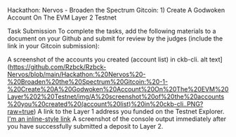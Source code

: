 Hackathon: Nervos - Broaden the Spectrum Gitcoin: 1) Create A Godwoken Account On The EVM Layer 2 Testnet

Task Submission To complete the tasks, add the following materials to a document on your Github and submit for review by the judges 
(include the link in your Gitcoin submission):

A screenshot of the accounts you created (account list) in ckb-cli. 
alt text](https://github.com/Rzbck/Rzbck-Nervos/blob/main/Hackathon:%20Nervos%20-%20Broaden%20the%20Spectrum%20Gitcoin:%20-1-%20Create%20A%20Godwoken%20Account%20On%20The%20EVM%20Layer%202%20Testnet/img/A%20screenshot%20of%20the%20accounts%20you%20created%20(account%20list)%20in%20ckb-cli..PNG?raw=true)
A link to the Layer 1 address you funded on the Testnet Explorer. 
[I'm an inline-style link](https://explorer.nervos.org/aggron/address/ckt1qyq0jjwq6ux8gyaxhus9rkelrjteeg66svyq7c7fej)
A screenshot of the console output immediately after you have successfully submitted a deposit to Layer 2.
